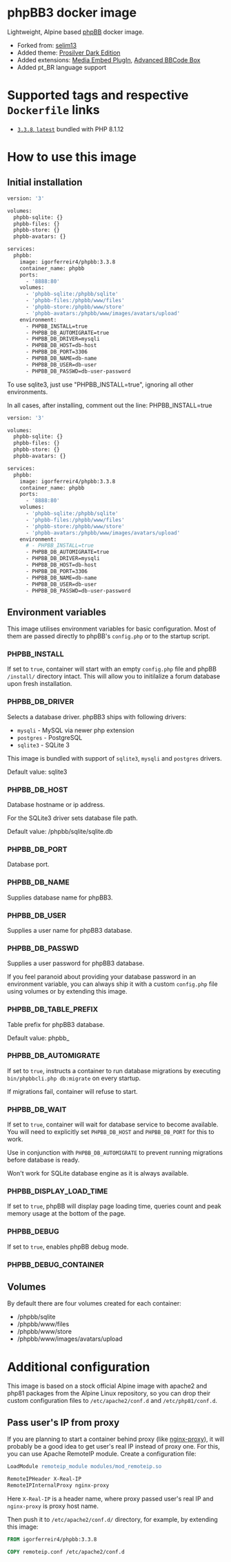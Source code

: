 # phpBB3 docker image

Lightweight, Alpine based [phpBB](https://www.phpbb.com/) docker image.

- Forked from: [selim13](https://github.com/selim13/docker-phpbb)
- Added theme: [Prosilver Dark Edition](https://www.phpbb.com/customise/db/style/prosilver_dark/)
- Added extensions: [Media Embed PlugIn](https://www.phpbb.com/customise/db/extension/mediaembed), [Advanced BBCode Box](https://www.phpbb.com/customise/db/extension/advanced_bbcode_box/)
- Added pt_BR language support

# Supported tags and respective `Dockerfile` links

- [`3.3.8`, `latest`](https://github.com/igorferreir4/docker/blob/main/imagens/phpbb/Dockerfile) bundled with PHP 8.1.12

# How to use this image

## Initial installation

```sh
version: '3'

volumes:
  phpbb-sqlite: {}
  phpbb-files: {}
  phpbb-store: {}
  phpbb-avatars: {}

services:
  phpbb:
    image: igorferreir4/phpbb:3.3.8
    container_name: phpbb
    ports:
      - '8888:80'
    volumes:
      - 'phpbb-sqlite:/phpbb/sqlite'
      - 'phpbb-files:/phpbb/www/files'
      - 'phpbb-store:/phpbb/www/store'
      - 'phpbb-avatars:/phpbb/www/images/avatars/upload'
    environment:
      - PHPBB_INSTALL=true
      - PHPBB_DB_AUTOMIGRATE=true
      - PHPBB_DB_DRIVER=mysqli
      - PHPBB_DB_HOST=db-host
      - PHPBB_DB_PORT=3306
      - PHPBB_DB_NAME=db-name
      - PHPBB_DB_USER=db-user
      - PHPBB_DB_PASSWD=db-user-password
```
To use sqlite3, just use "PHPBB_INSTALL=true", ignoring all other environments.

In all cases, after installing, comment out the line: PHPBB_INSTALL=true

```sh
version: '3'

volumes:
  phpbb-sqlite: {}
  phpbb-files: {}
  phpbb-store: {}
  phpbb-avatars: {}

services:
  phpbb:
    image: igorferreir4/phpbb:3.3.8
    container_name: phpbb
    ports:
      - '8888:80'
    volumes:
      - 'phpbb-sqlite:/phpbb/sqlite'
      - 'phpbb-files:/phpbb/www/files'
      - 'phpbb-store:/phpbb/www/store'
      - 'phpbb-avatars:/phpbb/www/images/avatars/upload'
    environment:
      # - PHPBB_INSTALL=true
      - PHPBB_DB_AUTOMIGRATE=true
      - PHPBB_DB_DRIVER=mysqli
      - PHPBB_DB_HOST=db-host
      - PHPBB_DB_PORT=3306
      - PHPBB_DB_NAME=db-name
      - PHPBB_DB_USER=db-user
      - PHPBB_DB_PASSWD=db-user-password
```

## Environment variables 

This image utilises environment variables for basic configuration. Most of
them are passed directly to phpBB's `config.php` or to the startup script.

### PHPBB_INSTALL
If set to `true`, container will start with an empty `config.php` file and
phpBB `/install/` directory intact. This will allow you to initilalize 
a forum database upon fresh installation.

### PHPBB_DB_DRIVER

Selects a database driver. phpBB3 ships with following drivers:
- `mysqli` - MySQL via newer php extension
- `postgres` - PostgreSQL
- `sqlite3` - SQLite 3

This image is bundled with support of `sqlite3`, `mysqli` and `postgres` drivers.

Default value: sqlite3
 
### PHPBB_DB_HOST

Database hostname or ip address.

For the SQLite3 driver sets database file path. 

Default value: /phpbb/sqlite/sqlite.db
 
### PHPBB_DB_PORT

Database port.

### PHPBB_DB_NAME

Supplies database name for phpBB3.

### PHPBB_DB_USER

Supplies a user name for phpBB3 database.

### PHPBB_DB_PASSWD

Supplies a user password for phpBB3 database.

If you feel paranoid about providing your database password in an environment
variable, you can always ship it with a custom `config.php` file using volumes
or by extending this image.

### PHPBB_DB_TABLE_PREFIX

Table prefix for phpBB3 database.

Default value: phpbb_ 

### PHPBB_DB_AUTOMIGRATE

If set to `true`, instructs a container to run database migrations by
executing `bin/phpbbcli.php db:migrate` on every startup.

If migrations fail, container will refuse to start.

### PHPBB_DB_WAIT
If set to `true`, container will wait for database service to become available.
You will need to explicitly set `PHPBB_DB_HOST` and `PHPBB_DB_PORT` for this
to work.

Use in conjunction with `PHPBB_DB_AUTOMIGRATE` to prevent running migrations
before database is ready.

Won't work for SQLite database engine as it is always available. 

### PHPBB_DISPLAY_LOAD_TIME

If set to `true`, phpBB will display page loading time, queries count and peak memory
usage at the bottom of the page.

### PHPBB_DEBUG

If set to `true`, enables phpBB debug mode.

### PHPBB_DEBUG_CONTAINER
  
## Volumes

By default there are four volumes created for each container:
- /phpbb/sqlite
- /phpbb/www/files
- /phpbb/www/store
- /phpbb/www/images/avatars/upload

# Additional configuration

This image is based on a stock official Alpine image with apache2 and php81
packages from the Alpine Linux repository, so you can drop their custom 
configuration files to `/etc/apache2/conf.d` and `/etc/php81/conf.d`.

## Pass user's IP from proxy

If you are planning to start a container behind proxy 
(like [nginx-proxy](https://github.com/jwilder/nginx-proxy)), it will probably
be a good idea to get user's real IP instead of proxy one. For this, you can use
Apache RemoteIP module. Create a configuration file:

```apache
LoadModule remoteip_module modules/mod_remoteip.so

RemoteIPHeader X-Real-IP
RemoteIPInternalProxy nginx-proxy
```

Here `X-Real-IP` is a header name, where proxy passed user's real IP and
`nginx-proxy` is proxy host name.

Then push it to `/etc/apache2/conf.d/` directory, for example, by extending this
image:

```dockerfile
FROM igorferreir4/phpbb:3.3.8

COPY remoteip.conf /etc/apache2/conf.d
```